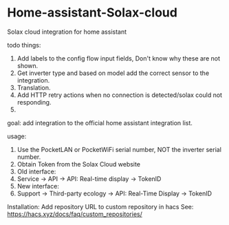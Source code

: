 # Home-assistant-Solax-cloud
Solax cloud integration for home assistant


todo things:
1. Add labels to the config flow input fields, Don't know why these are not shown.
2. Get inverter type and based on model add the correct sensor to the integration.
3. Translation.
4. Add HTTP retry actions when no connection is detected/solax could not responding.
5. 

goal:
add integration to the official home assistant integration list.

usage:
1. Use the PocketLAN or PocketWiFi serial number, NOT the inverter serial number.
2. Obtain Token from the Solax Cloud website
3. Old interface:
4. Service -> API -> API: Real-time display -> TokenID
5. New interface:
6. Support -> Third-party ecology -> API: Real-Time Display -> TokenID

Installation:
Add repository URL to custom repository in hacs
See: https://hacs.xyz/docs/faq/custom_repositories/
